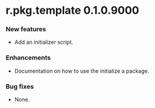 # r.pkg.template 0.1.0.9000
### New features
* Add an initializer script.
### Enhancements
* Documentation on how to use the initialize a package.
### Bug fixes
* None.
